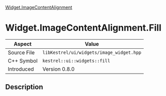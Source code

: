[Widget.ImageContentAlignment](index.md)
# Widget.ImageContentAlignment.Fill
| Aspect | Value |
| --- | --- |
| Source File | `libKestrel/ui/widgets/image_widget.hpp` |
| C++ Symbol | `kestrel::ui::widgets::fill` |
| Introduced | Version 0.8.0 |
## Description

